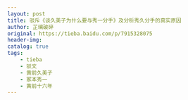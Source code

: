 ```yaml
---
layout: post
title: 驳斥《谈久美子为什么要与秀一分手》及分析秀久分手的真实原因
author: 芷璃破碎
original: https://tieba.baidu.com/p/7915328075
header-img: 
catalog: true
tags:
    - tieba
    - 驳文
    - 黄前久美子
    - 冢本秀一
    - 黄前十六年
---
```

